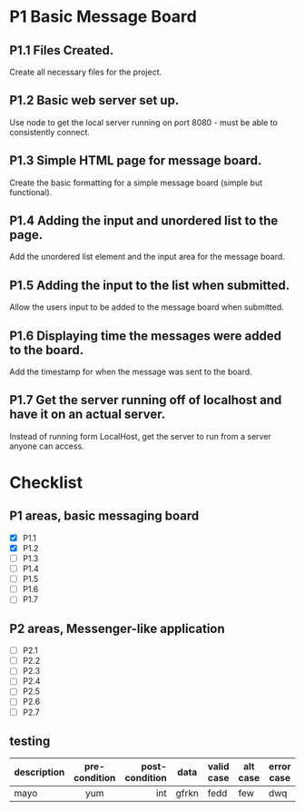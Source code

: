 # P1 Basic Message Board

## P1.1 Files Created.

Create all necessary files for the project.

## P1.2 Basic web server set up.

Use node to get the local server running on port 8080 - must be able to consistently connect.

## P1.3 Simple HTML page for message board.

Create the basic formatting for a simple message board (simple but functional).

## P1.4 Adding the input and unordered list to the page.

Add the unordered list element and the input area for the message board.

## P1.5 Adding the input to the list when submitted.

Allow the users input to be added to the message board when submitted.

## P1.6 Displaying time the messages were added to the board.

Add the timestamp for when the message was sent to the board.

## P1.7 Get the server running off of localhost and have it on an actual server.

Instead of running form LocalHost, get the server to run from a server anyone can access.

# Checklist

## P1 areas, basic messaging board

- [x] P1.1
- [x] P1.2
- [ ] P1.3
- [ ] P1.4
- [ ] P1.5
- [ ] P1.6
- [ ] P1.7

## P2 areas, Messenger-like application

- [ ] P2.1
- [ ] P2.2
- [ ] P2.3
- [ ] P2.4
- [ ] P2.5
- [ ] P2.6
- [ ] P2.7

## testing

| description | pre-condition | post-condition | data  | valid case | alt case | error case |
| :---------- | :-----------: | -------------: | ----- | ---------- | -------- | ---------- |
| mayo        |      yum      |            int | gfrkn | fedd       | few      | dwq        |

